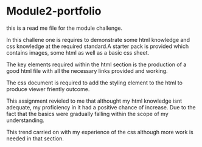 # Module2-portfolio

this is a read me file for the module challenge. 

In this challene one is requires to demonstrate some html knowledge and css knowledge at the required standard.A starter pack is provided which contains images, some html as well as a basic css sheet.

The key elements required within the html section is the production of a good html  file with all the necessary links provided and working.

The css document is required to add the styling element to the html to produce  viewer friently outcome. 

This assignment revieled to me that althought my html knowledge isnt adequate, my proficiency in it had a positive chance of increase. Due to the fact that the basics were gradually falling within the scope of my understanding.

This trend carried on with my experience of the css although more work is needed in that section.
